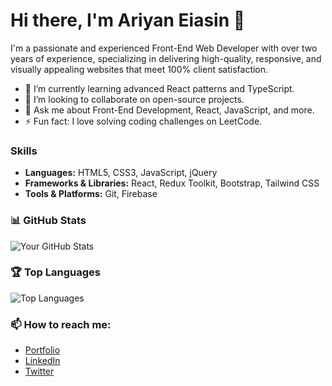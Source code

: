 # Hi there, I'm Ariyan Eiasin 👋

I'm a passionate and experienced Front-End Web Developer with over two years of experience, specializing in delivering high-quality, responsive, and visually appealing websites that meet 100% client satisfaction.

- 🌱 I’m currently learning advanced React patterns and TypeScript.
- 👯 I’m looking to collaborate on open-source projects.
- 💬 Ask me about Front-End Development, React, JavaScript, and more.
- ⚡ Fun fact: I love solving coding challenges on LeetCode.

### Skills

- **Languages:** HTML5, CSS3, JavaScript, jQuery
- **Frameworks & Libraries:** React, Redux Toolkit, Bootstrap, Tailwind CSS
- **Tools & Platforms:** Git, Firebase

### 📊 GitHub Stats
![Your GitHub Stats](https://github-readme-stats.vercel.app/api?username=YourUsername&show_icons=true&theme=radical)

### 🏆 Top Languages
![Top Languages](https://github-readme-stats.vercel.app/api/top-langs/?username=YourUsername&layout=compact&theme=radical)

### 📫 How to reach me:
- [Portfolio](YourPortfolioLink)
- [LinkedIn](YourLinkedInLink)
- [Twitter](YourTwitterLink)
